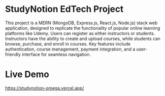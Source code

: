 # StudyNotion EdTech Project

This project is a MERN (MongoDB, Express.js, React.js, Node.js) stack web application, designed to replicate the functionality of popular online learning platforms like Udemy. Users can register as either instructors or students. Instructors have the ability to create and upload courses, while students can browse, purchase, and enroll in courses. Key features include authentication, course management, payment integration, and a user-friendly interface for seamless navigation.

# Live Demo

https://studynotion-omega.vercel.app/
